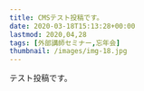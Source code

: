 ```yaml
---
title: CMSテスト投稿です。
date: 2020-03-18T15:13:28+00:00
lastmod: 2020,04,28
tags: [外部講師セミナー,忘年会]
thumbnail: /images/img-18.jpg
---
```

テスト投稿です。